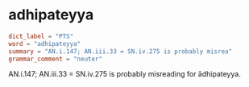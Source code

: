 # adhipateyya

``` toml
dict_label = "PTS"
word = "adhipateyya"
summary = "AN.i.147; AN.iii.33 = SN.iv.275 is probably misrea"
grammar_comment = "neuter"
```

AN.i.147; AN.iii.33 = SN.iv.275 is probably misreading for ādhipateyya.

